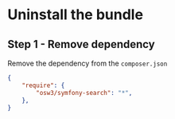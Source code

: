 # Uninstall the bundle

## Step 1 - Remove dependency

Remove the dependency from the `composer.json`

```json 
{
    "require": {
        "osw3/symfony-search": "*",
    },
}
```
